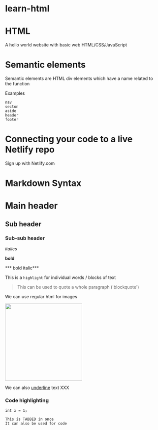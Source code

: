 # learn-html

# HTML
A hello world website with basic web HTML/CSS/JavaScript

# Semantic elements
Semantic elements are HTML div elements which have a name related to the function

Examples

    nav
    secton
    aside
    header
    footer

# Connecting your code to a live Netlify repo

Sign up with Netlify.com 

# Markdown Syntax

# Main header
## Sub header
### Sub-sub header

*italics*

**bold**

*** bold italic***

This is a `highlight` for individual words / blocks of text

> This can be used to quote a whole paragraph ('blockquote')

We can use regular html for images 

<img src="https://ichef.bbci.co.uk/images/ic/1280xn/p07pgjlp.jpg" width="250" />

We can also <span style="text-decoration:underline">underline</span> text XXX

### Code highlighting

```
int x = 1;
```

    This is TABBED in once
    It can also be used for code
